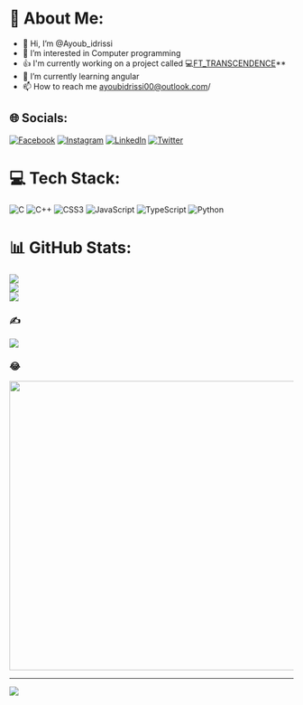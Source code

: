 # 💫 About Me:

- 👋 Hi, I’m @Ayoub_idrissi
- 👀 I’m interested in Computer programming
- :+1: I'm currently working on a project called 💻[FT_TRANSCENDENCE](https://github.com/Anaji-el/ft_)**
- 🌱 I’m currently learning angular
- 📫 How to reach me ayoubidrissi00@outlook.com/ 





## 🌐 Socials:
[![Facebook](https://img.shields.io/badge/Facebook-%231877F2.svg?logo=Facebook&logoColor=white)](https://facebook.com/ayoub.naji.98096) [![Instagram](https://img.shields.io/badge/Instagram-%23E4405F.svg?logo=Instagram&logoColor=white)](https://instagram.com/ayuup_____) [![LinkedIn](https://img.shields.io/badge/LinkedIn-%230077B5.svg?logo=linkedin&logoColor=white)](https://linkedin.com/in/ayoub-elidrissi) [![Twitter](https://img.shields.io/badge/Twitter-%231DA1F2.svg?logo=Twitter&logoColor=white)](https://twitter.com/@ayoub68250543) 

# 💻 Tech Stack:
![C](https://img.shields.io/badge/c-%2300599C.svg?style=flat-square&logo=c&logoColor=white) ![C++](https://img.shields.io/badge/c++-%2300599C.svg?style=flat-square&logo=c%2B%2B&logoColor=white) ![CSS3](https://img.shields.io/badge/css3-%231572B6.svg?style=flat-square&logo=css3&logoColor=white) ![JavaScript](https://img.shields.io/badge/javascript-%23323330.svg?style=flat-square&logo=javascript&logoColor=%23F7DF1E) ![TypeScript](https://img.shields.io/badge/typescript-%23007ACC.svg?style=flat-square&logo=typescript&logoColor=white) ![Python](https://img.shields.io/badge/python-3670A0?style=flat-square&logo=python&logoColor=ffdd54)
# 📊 GitHub Stats:
![](https://github-readme-stats.vercel.app/api?username=Anaji-el&theme=dark&hide_border=false&include_all_commits=false&count_private=true)<br/>
![](https://github-readme-streak-stats.herokuapp.com/?user=Anaji-el&theme=dark&hide_border=false)<br/>
![](https://github-readme-stats.vercel.app/api/top-langs/?username=Anaji-el&theme=dark&hide_border=false&include_all_commits=false&count_private=true&layout=compact)

### ✍️
![](https://quotes-github-readme.vercel.app/api?type=horizontal&theme=tokyonight)

### 😂
<img src="https://random-memer.herokuapp.com/" width="512px"/>

---
[![](https://visitcount.itsvg.in/api?id=Anaji-el&icon=6&color=0)](https://visitcount.itsvg.in)

<!-- Proudly created with GPRM ( https://gprm.itsvg.in ) -->

